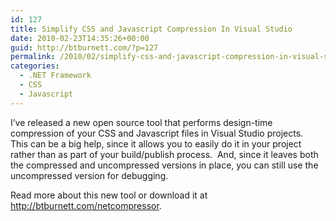 ```yaml
---
id: 127
title: Simplify CSS and Javascript Compression In Visual Studio
date: 2010-02-23T14:35:26+00:00
guid: http://btburnett.com/?p=127
permalink: /2010/02/simplify-css-and-javascript-compression-in-visual-studio.html
categories:
  - .NET Framework
  - CSS
  - Javascript
---
```

I&#8217;ve released a new open source tool that performs design-time compression of your CSS and Javascript files in Visual Studio projects.  This can be a big help, since it allows you to easily do it in your project rather than as part of your build/publish process.  And, since it leaves both the compressed and uncompressed versions in place, you can still use the uncompressed version for debugging.

Read more about this new tool or download it at <http://btburnett.com/netcompressor>.